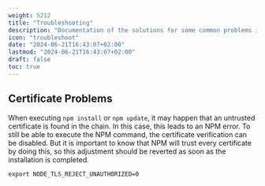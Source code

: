 ```yaml
---
weight: 5212
title: "Troubleshooting"
description: "Documentation of the solutions for some common problems in NPM."
icon: "troubleshoot"
date: "2024-06-21T16:43:07+02:00"
lastmod: "2024-06-21T16:43:07+02:00"
draft: false
toc: true
---
```


## Certificate Problems

When executing `npm install` or `npm update`, it may happen that an untrusted certificate is found in the chain.
In this case, this leads to an NPM error. To still be able to execute the NPM command, the certificate verification can be disabled.
But it is important to know that NPM will trust every certificate by doing this, so this adjustment should be reverted as soon as the installation is completed.

```shell
export NODE_TLS_REJECT_UNAUTHORIZED=0
```
